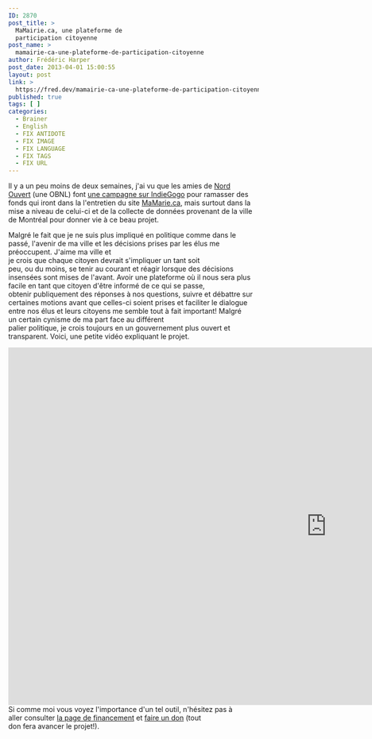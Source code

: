 ```yaml
---
ID: 2870
post_title: >
  MaMairie.ca, une plateforme de
  participation citoyenne
post_name: >
  mamairie-ca-une-plateforme-de-participation-citoyenne
author: Frédéric Harper
post_date: 2013-04-01 15:00:55
layout: post
link: >
  https://fred.dev/mamairie-ca-une-plateforme-de-participation-citoyenne/
published: true
tags: [ ]
categories:
  - Brainer
  - English
  - FIX ANTIDOTE
  - FIX IMAGE
  - FIX LANGUAGE
  - FIX TAGS
  - FIX URL
---
```

Il y a un peu moins de deux semaines, j'ai vu que les amies de <a href="https://nordouvert.ca/" target="_blank" rel="noopener noreferrer">Nord Ouvert</a> (une OBNL) font <a href="https://www.indiegogo.com/projects/mamairie-ca-montreal" target="_blank" rel="noopener noreferrer">une campagne sur IndieGogo</a> pour ramasser des fonds qui iront dans la l'entretien du site <a href="https://mamairie.ca" target="_blank" rel="noopener noreferrer">MaMarie.ca</a>, mais surtout dans la mise a niveau de celui-ci et de la collecte de données provenant de la ville de Montréal pour donner vie à ce beau projet.

Malgré le fait que je ne suis plus impliqué en politique comme dans le passé, l'avenir de ma ville et les décisions prises par les élus me préoccupent. J'aime ma ville et je crois que chaque citoyen devrait s'impliquer un tant soit peu, ou du moins, se tenir au courant et réagir lorsque des décisions insensées sont mises de l'avant. Avoir une plateforme où il nous sera plus facile en tant que citoyen d'être informé de ce qui se passe, obtenir publiquement des réponses à nos questions, suivre et débattre sur certaines motions avant que celles-ci soient prises et faciliter le dialogue entre nos élus et leurs citoyens me semble tout à fait important! Malgré un certain cynisme de ma part face au différent palier politique, je crois toujours en un gouvernement plus ouvert et transparent. Voici, une petite vidéo expliquant le projet.
<div class="embed video Vimeo"><iframe title="MaMairie.ca, une plateforme de participation citoyenne" src="https://player.vimeo.com/video/61588669" width="1280" height="720" frameborder="0" allowfullscreen="allowfullscreen"></iframe></div>
Si comme moi vous voyez l'importance d'un tel outil, n'hésitez pas à aller consulter <a href="https://www.indiegogo.com/projects/mamairie-ca-montreal" target="_blank" rel="noopener noreferrer">la page de financement</a> et <a href="https://www.indiegogo.com/projects/mamairie-ca-montreal/contributions/new" target="_blank" rel="noopener noreferrer">faire un don</a> (tout don fera avancer le projet!).